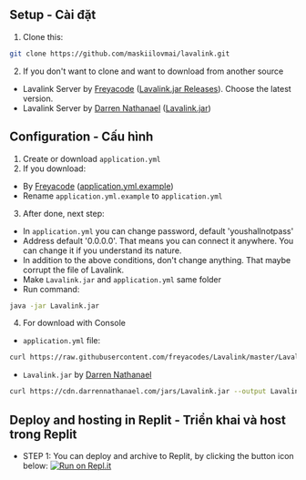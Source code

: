 ## Setup - Cài đặt

1. Clone this:
```sh
git clone https://github.com/maskiilovmai/lavalink.git
```

2. If you don't want to clone and want to download from another source
- Lavalink Server by [Freyacode](https://github.com/freyacodes) ([Lavalink.jar Releases](https://github.com/freyacodes/Lavalink/releases)). Choose the latest version.
- Lavalink Server by [Darren Nathanael](https://darrennathanael.com/) ([Lavalink.jar](https://cdn.darrennathanael.com/jars/Lavalink.jar))

## Configuration - Cấu hình
1. Create or download `application.yml`
2. If you download:
- By [Freyacode](https://github.com/freyacodes) ([application.yml.example](https://raw.githubusercontent.com/freyacodes/Lavalink/master/LavalinkServer/application.yml.example))
- Rename `application.yml.example` to `application.yml`
3. After done, next step:
- In `application.yml` you can change password, default 'youshallnotpass'
- Address default '0.0.0.0'. That means you can connect it anywhere. You can change it if you understand its nature.
- In addition to the above conditions, don't change anything. That maybe corrupt the file of Lavalink.
- Make `Lavalink.jar` and `application.yml` same folder
- Run command:
```sh
java -jar Lavalink.jar
```
4. For download with Console
- `application.yml` file:
```sh
curl https://raw.githubusercontent.com/freyacodes/Lavalink/master/LavalinkServer/application.yml.example --output application.yml
```
- `Lavalink.jar` by [Darren Nathanael](https://darrennathanael.com/)
```sh
curl https://cdn.darrennathanael.com/jars/Lavalink.jar --output Lavalink.jar
```

## Deploy and hosting in Replit - Triển khai và host trong Replit
- STEP 1: You can deploy and archive to Replit, by clicking the button icon below:
[![Run on Repl.it](https://repl.it/badge/github/SudhanPlayz/Discord-MusicBot)](https://repl.it/github/maskiilovmai/lavalink)
